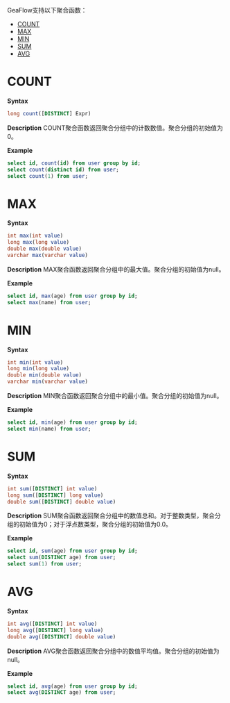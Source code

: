 GeaFlow支持以下聚合函数：
* [COUNT](#COUNT)
* [MAX](#MAX)
* [MIN](#MIN)
* [SUM](#SUM)
* [AVG](#AVG)

# COUNT
**Syntax**

```sql
long count([DISTINCT] Expr)
```
**Description**
COUNT聚合函数返回聚合分组中的计数数值。聚合分组的初始值为0。

**Example**

```sql
select id, count(id) from user group by id;
select count(distinct id) from user;
select count(1) from user;
```

# MAX
**Syntax**

```sql
int max(int value)
long max(long value)
double max(double value)
varchar max(varchar value)
```
**Description**
MAX聚合函数返回聚合分组中的最大值。聚合分组的初始值为null。

**Example**

```sql
select id, max(age) from user group by id;
select max(name) from user;
```

# MIN
**Syntax**

```sql
int min(int value)
long min(long value)
double min(double value)
varchar min(varchar value)
```
**Description**
MIN聚合函数返回聚合分组中的最小值。聚合分组的初始值为null。

**Example**

```sql
select id, min(age) from user group by id;
select min(name) from user;
```

# SUM
**Syntax**

```sql
int sum([DISTINCT] int value)
long sum([DISTINCT] long value)
double sum([DISTINCT] double value)
```
**Description**
SUM聚合函数返回聚合分组中的数值总和。对于整数类型，聚合分组的初始值为0；对于浮点数类型，聚合分组的初始值为0.0。

**Example**

```sql
select id, sum(age) from user group by id;
select sum(DISTINCT age) from user;
select sum(1) from user;
```

# AVG
**Syntax**

```sql
int avg([DISTINCT] int value)
long avg([DISTINCT] long value)
double avg([DISTINCT] double value)
```
**Description**
AVG聚合函数返回聚合分组中的数值平均值。聚合分组的初始值为null。

**Example**

```sql
select id, avg(age) from user group by id;
select avg(DISTINCT age) from user;
```